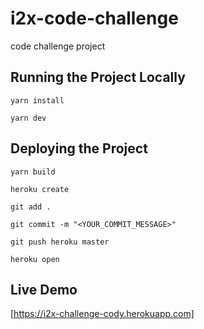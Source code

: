 # i2x-code-challenge
code challenge project

## Running the Project Locally
`yarn install`

`yarn dev`

## Deploying the Project

`yarn build`

`heroku create`

`git add .`

`git commit -m "<YOUR_COMMIT_MESSAGE>"`

`git push heroku master`

`heroku open`

## Live Demo
[https://i2x-challenge-cody.herokuapp.com]

